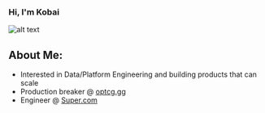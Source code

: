 ### Hi, I'm Kobai


![alt text](https://i.imgur.com/KMf8XsG.png)

## About Me:
- Interested in Data/Platform Engineering and building products that can scale
- Production breaker @ [optcg.gg](https://www.optcg.gg/)
- Engineer @ [Super.com](https://www.super.com/)
 


<!--
**Kobai/kobai** is a ✨ _special_ ✨ repository because its `README.md` (this file) appears on your GitHub profile.

Here are some ideas to get you started:

- 🔭 I’m currently working on ...
- 🌱 I’m currently learning ...
- 👯 I’m looking to collaborate on ...
- 🤔 I’m looking for help with ...
- 💬 Ask me about ...
- 📫 How to reach me: ...
- 😄 Pronouns: ...
- ⚡ Fun fact: ...
-->
